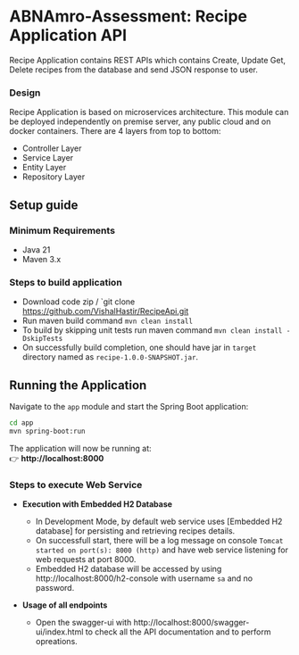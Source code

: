 # ABNAmro-Assessment: Recipe Application API

Recipe Application contains REST APIs which contains Create, Update Get, Delete recipes from the database and send JSON response to user.

### Design
Recipe Application is based on microservices architecture. This module can be deployed independently on premise server, any public cloud and on docker containers. There are 4 layers from top to bottom:
- Controller Layer
- Service Layer
- Entity Layer
- Repository Layer

## Setup guide

### Minimum Requirements

- Java 21
- Maven 3.x

### Steps to build application
* Download code zip / `git clone https://github.com/VishalHastir/RecipeApi.git
* Run maven build command `mvn clean install`
* To build by skipping unit tests run maven command `mvn clean install -DskipTests`
* On successfully build completion, one should have jar in `target` directory named as `recipe-1.0.0-SNAPSHOT.jar`.

## **Running the Application**

Navigate to the `app` module and start the Spring Boot application:

```sh
cd app
mvn spring-boot:run
```

The application will now be running at:  
👉 **http://localhost:8000**

### Steps to execute Web Service
* **Execution with Embedded H2 Database**
  - In Development Mode, by default web service uses [Embedded H2 database] for persisting and retrieving recipes details.
  - On successfull start, there will be a log message on console `Tomcat started on port(s): 8000 (http)` and have web service listening for web requests at port 8000.
  - Embedded H2 database will be accessed by using http://localhost:8000/h2-console with username `sa` and no password.
  
* **Usage of all endpoints**
  - Open the swagger-ui with http://localhost:8000/swagger-ui/index.html to check all the API documentation and to perform opreations.


